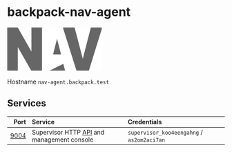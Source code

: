 # backpack-nav-agent

![NAV](../../../doc/assets/logos/nav.png)

Hostname `nav-agent.backpack.test`

## Services

| Port | Service | Credentials
| ---: | :------ | :----------
| [9004](http://nav-agent.backpack.test:9004) | Supervisor HTTP [API](http://www.supervisord.org/api.html) and management console | `supervisor_koo4eengahng` / `as2om2aci7an`
